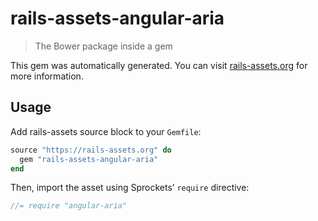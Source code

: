 # rails-assets-angular-aria

> The Bower package inside a gem

This gem was automatically generated. You can visit [rails-assets.org](https://rails-assets.org) for more information.

## Usage

Add rails-assets source block to your `Gemfile`:

```ruby
source "https://rails-assets.org" do
  gem "rails-assets-angular-aria"
end

```

Then, import the asset using Sprockets’ `require` directive:

```js
//= require "angular-aria"
```
